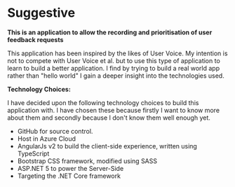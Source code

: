Suggestive
==========

**This is an application to allow the recording and prioritisation of user feedback requests**

This application has been inspired by the likes of User Voice. My intention is not to compete with User Voice et al. but to use this type of application to learn to build a better application. I find by trying to build a real world app rather than "hello world" I gain a deeper insight into the technologies used.


**Technology Choices:**

I have decided upon the following technology choices to build this application with. I have chosen these because firstly I want to know more about them and secondly because I don't know them well enough yet.

 - GitHub for source control.
 - Host in Azure Cloud
 - AngularJs v2 to build the client-side experience, written using TypeScript
 - Bootstrap CSS framework, modified using SASS
 - ASP.NET 5 to power the Server-Side
 - Targeting the .NET Core framework 

